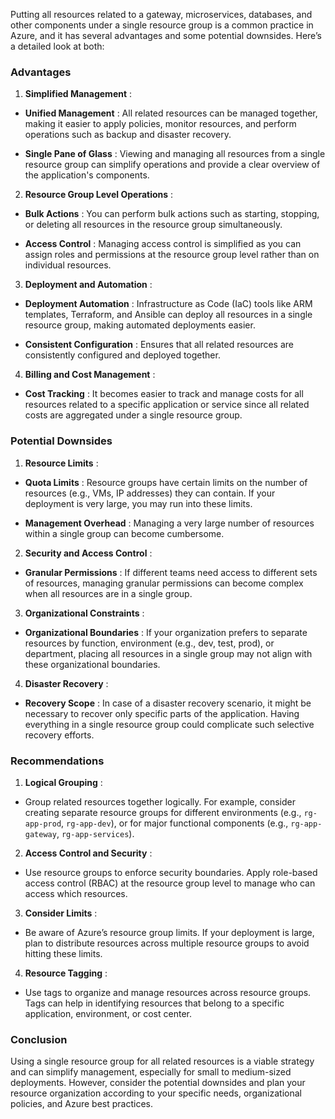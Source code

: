 Putting all resources related to a gateway, microservices, databases, and other components under a single resource group is a common practice in Azure, and it has several advantages and some potential downsides. Here’s a detailed look at both:

### Advantages 
 
1. **Simplified Management** : 
  - **Unified Management** : All related resources can be managed together, making it easier to apply policies, monitor resources, and perform operations such as backup and disaster recovery.
 
  - **Single Pane of Glass** : Viewing and managing all resources from a single resource group can simplify operations and provide a clear overview of the application's components.
 
2. **Resource Group Level Operations** : 
  - **Bulk Actions** : You can perform bulk actions such as starting, stopping, or deleting all resources in the resource group simultaneously.
 
  - **Access Control** : Managing access control is simplified as you can assign roles and permissions at the resource group level rather than on individual resources.
 
3. **Deployment and Automation** : 
  - **Deployment Automation** : Infrastructure as Code (IaC) tools like ARM templates, Terraform, and Ansible can deploy all resources in a single resource group, making automated deployments easier.
 
  - **Consistent Configuration** : Ensures that all related resources are consistently configured and deployed together.
 
4. **Billing and Cost Management** : 
  - **Cost Tracking** : It becomes easier to track and manage costs for all resources related to a specific application or service since all related costs are aggregated under a single resource group.

### Potential Downsides 
 
1. **Resource Limits** : 
  - **Quota Limits** : Resource groups have certain limits on the number of resources (e.g., VMs, IP addresses) they can contain. If your deployment is very large, you may run into these limits.
 
  - **Management Overhead** : Managing a very large number of resources within a single group can become cumbersome.
 
2. **Security and Access Control** : 
  - **Granular Permissions** : If different teams need access to different sets of resources, managing granular permissions can become complex when all resources are in a single group.
 
3. **Organizational Constraints** : 
  - **Organizational Boundaries** : If your organization prefers to separate resources by function, environment (e.g., dev, test, prod), or department, placing all resources in a single group may not align with these organizational boundaries.
 
4. **Disaster Recovery** : 
  - **Recovery Scope** : In case of a disaster recovery scenario, it might be necessary to recover only specific parts of the application. Having everything in a single resource group could complicate such selective recovery efforts.

### Recommendations 
 
1. **Logical Grouping** : 
  - Group related resources together logically. For example, consider creating separate resource groups for different environments (e.g., `rg-app-prod`, `rg-app-dev`), or for major functional components (e.g., `rg-app-gateway`, `rg-app-services`).
 
2. **Access Control and Security** :
  - Use resource groups to enforce security boundaries. Apply role-based access control (RBAC) at the resource group level to manage who can access which resources.
 
3. **Consider Limits** :
  - Be aware of Azure’s resource group limits. If your deployment is large, plan to distribute resources across multiple resource groups to avoid hitting these limits.
 
4. **Resource Tagging** :
  - Use tags to organize and manage resources across resource groups. Tags can help in identifying resources that belong to a specific application, environment, or cost center.

### Conclusion 

Using a single resource group for all related resources is a viable strategy and can simplify management, especially for small to medium-sized deployments. However, consider the potential downsides and plan your resource organization according to your specific needs, organizational policies, and Azure best practices.